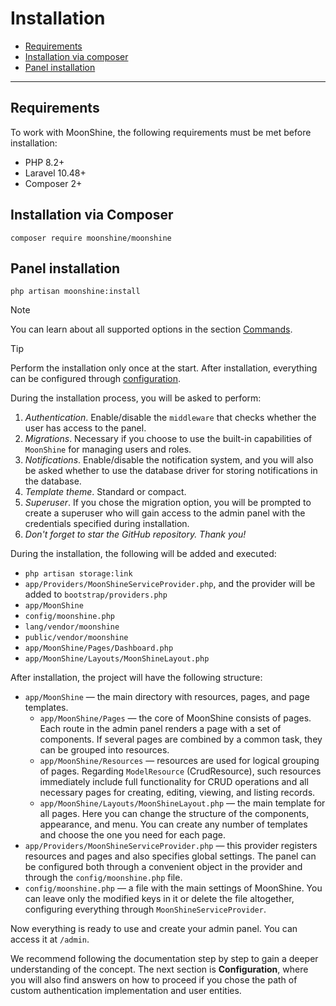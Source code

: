 # Installation

- [Requirements](#requirements)
- [Installation via composer](#composer)
- [Panel installation](#install)

---

<a name="requirements"></a>
## Requirements

To work with MoonShine, the following requirements must be met before installation:

- PHP 8.2+
- Laravel 10.48+
- Composer 2+

<a name="composer"></a>
## Installation via Composer

```shell
composer require moonshine/moonshine
```

<a name="install"></a>
## Panel installation

```shell
php artisan moonshine:install
```

> [!NOTE]
> You can learn about all supported options in the section [Commands](/docs/{{version}}/advanced/commands#install).

> [!TIP]
> Perform the installation only once at the start. After installation, everything can be configured through [configuration](/docs/{{version}}/configuration).

During the installation process, you will be asked to perform:

1. *Authentication*. Enable/disable the `middleware` that checks whether the user has access to the panel.
2. *Migrations*. Necessary if you choose to use the built-in capabilities of `MoonShine` for managing users and roles.
3. *Notifications*. Enable/disable the notification system, and you will also be asked whether to use the database driver for storing notifications in the database.
4. *Template theme*. Standard or compact.
5. *Superuser*. If you chose the migration option, you will be prompted to create a superuser who will gain access to the admin panel with the credentials specified during installation.
6. *Don't forget to star the GitHub repository. Thank you!*

During the installation, the following will be added and executed:

- `php artisan storage:link`
- `app/Providers/MoonShineServiceProvider.php`, and the provider will be added to `bootstrap/providers.php`
- `app/MoonShine`
- `config/moonshine.php`
- `lang/vendor/moonshine`
- `public/vendor/moonshine`
- `app/MoonShine/Pages/Dashboard.php`
- `app/MoonShine/Layouts/MoonShineLayout.php`

After installation, the project will have the following structure:

- `app/MoonShine` — the main directory with resources, pages, and page templates.
    - `app/MoonShine/Pages` — the core of MoonShine consists of pages. Each route in the admin panel renders a page with a set of components. If several pages are combined by a common task, they can be grouped into resources.
    - `app/MoonShine/Resources` — resources are used for logical grouping of pages. Regarding `ModelResource` (CrudResource), such resources immediately include full functionality for CRUD operations and all necessary pages for creating, editing, viewing, and listing records.
    - `app/MoonShine/Layouts/MoonShineLayout.php` — the main template for all pages. Here you can change the structure of the components, appearance, and menu. You can create any number of templates and choose the one you need for each page.
- `app/Providers/MoonShineServiceProvider.php` — this provider registers resources and pages and also specifies global settings. The panel can be configured both through a convenient object in the provider and through the `config/moonshine.php` file.
- `config/moonshine.php` — a file with the main settings of MoonShine. You can leave only the modified keys in it or delete the file altogether, configuring everything through `MoonShineServiceProvider`.

Now everything is ready to use and create your admin panel. You can access it at `/admin`.

We recommend following the documentation step by step to gain a deeper understanding of the concept. The next section is **Configuration**, where you will also find answers on how to proceed if you chose the path of custom authentication implementation and user entities.
